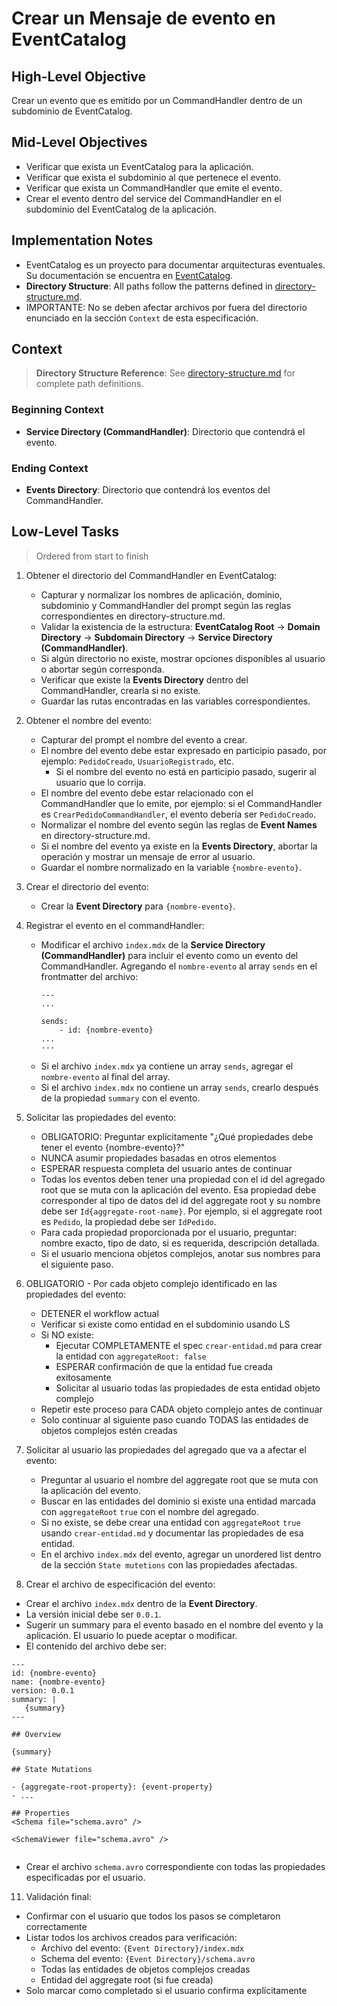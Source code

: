 # Crear un Mensaje de evento en EventCatalog

## High-Level Objective

Crear un evento que es emitido por un CommandHandler dentro de un subdominio de EventCatalog.

## Mid-Level Objectives

- Verificar que exista un EventCatalog para la aplicación.
- Verificar que exista el subdominio al que pertenece el evento.
- Verificar que exista un CommandHandler que emite el evento.
- Crear el evento dentro del service del CommandHandler en el subdominio del EventCatalog de la aplicación.

## Implementation Notes
- EventCatalog es un proyecto para documentar arquitecturas eventuales. Su documentación se encuentra en [EventCatalog](https://eventcatalog.dev).
- **Directory Structure**: All paths follow the patterns defined in [directory-structure.md](./directory-structure.md).
- IMPORTANTE: No se deben afectar archivos por fuera del directorio enunciado en la sección `Context` de esta especificación.

## Context

> **Directory Structure Reference**: See [directory-structure.md](./directory-structure.md) for complete path definitions.

### Beginning Context

- **Service Directory (CommandHandler)**: Directorio que contendrá el evento.
 
### Ending Context

- **Events Directory**: Directorio que contendrá los eventos del CommandHandler.

## Low-Level Tasks
> Ordered from start to finish

1. Obtener el directorio del CommandHandler en EventCatalog:
   - Capturar y normalizar los nombres de aplicación, dominio, subdominio y CommandHandler del prompt según las reglas correspondientes en directory-structure.md.
   - Validar la existencia de la estructura: **EventCatalog Root** → **Domain Directory** → **Subdomain Directory** → **Service Directory (CommandHandler)**.
   - Si algún directorio no existe, mostrar opciones disponibles al usuario o abortar según corresponda.
   - Verificar que existe la **Events Directory** dentro del CommandHandler, crearla si no existe.
   - Guardar las rutas encontradas en las variables correspondientes.
  
2. Obtener el nombre del evento:
   - Capturar del prompt el nombre del evento a crear.
   - El nombre del evento debe estar expresado en participio pasado, por ejemplo: `PedidoCreado`, `UsuarioRegistrado`, etc. 
     - Si el nombre del evento no está en participio pasado, sugerir al usuario que lo corrija.
   - El nombre del evento debe estar relacionado con el CommandHandler que lo emite, por ejemplo: si el CommandHandler es `CrearPedidoCommandHandler`, el evento debería ser `PedidoCreado`.
   - Normalizar el nombre del evento según las reglas de **Event Names** en directory-structure.md.
   - Si el nombre del evento ya existe en la **Events Directory**, abortar la operación y mostrar un mensaje de error al usuario.
   - Guardar el nombre normalizado en la variable `{nombre-evento}`.

3. Crear el directorio del evento:
   - Crear la **Event Directory** para `{nombre-evento}`.


5. Registrar el evento en el commandHandler:
   - Modificar el archivo `index.mdx` de la **Service Directory (CommandHandler)** para incluir el evento como un evento del CommandHandler. Agregando el `nombre-evento` al array `sends` en el frontmatter del archivo:
     ```mdx
     ---
     ...

     sends:
         - id: {nombre-evento}
     ...
     ---
  
     ```
    - Si el archivo `index.mdx` ya contiene un array `sends`, agregar el `nombre-evento` al final del array.
    - Si el archivo `index.mdx` no contiene un array `sends`, crearlo después de la propiedad `summary` con el evento.

6. Solicitar las propiedades del evento:
   - OBLIGATORIO: Preguntar explícitamente "¿Qué propiedades debe tener el evento {nombre-evento}?"
   - NUNCA asumir propiedades basadas en otros elementos
   - ESPERAR respuesta completa del usuario antes de continuar
   - Todas los eventos deben tener una propiedad con el id del agregado root que se muta con la aplicación del evento. Esa propiedad debe corresponder al tipo de datos del id del aggregate root y su nombre debe ser `Id{aggregate-root-name}`. Por ejemplo, si el aggregate root es `Pedido`, la propiedad debe ser `IdPedido`.
   - Para cada propiedad proporcionada por el usuario, preguntar: nombre exacto, tipo de dato, si es requerida, descripción detallada.
   - Si el usuario menciona objetos complejos, anotar sus nombres para el siguiente paso.

7. OBLIGATORIO - Por cada objeto complejo identificado en las propiedades del evento:
   - DETENER el workflow actual
   - Verificar si existe como entidad en el subdominio usando LS
   - Si NO existe:
     - Ejecutar COMPLETAMENTE el spec `crear-entidad.md` para crear la entidad con `aggregateRoot: false`
     - ESPERAR confirmación de que la entidad fue creada exitosamente
     - Solicitar al usuario todas las propiedades de esta entidad objeto complejo
   - Repetir este proceso para CADA objeto complejo antes de continuar
   - Solo continuar al siguiente paso cuando TODAS las entidades de objetos complejos estén creadas

9. Solicitar al usuario las propiedades del agregado que va a afectar el evento:
   - Preguntar al usuario el nombre del aggregate root que se muta con la aplicación del evento.
   - Buscar en las entidades del dominio si existe una entidad marcada con `aggregateRoot` `true` con el nombre del agregado.
   - Si no existe, se debe crear una entidad con `aggregateRoot` `true` usando `crear-entidad.md` y documentar las propiedades de esa entidad.
   - En el archivo `index.mdx` del evento, agregar un unordered list dentro de la sección  `State mutetions` con las propiedades afectadas.
 
 10. Crear el archivo de especificación del evento:
   - Crear el archivo `index.mdx` dentro de la **Event Directory**.
   - La versión inicial debe ser `0.0.1`.
   - Sugerir un summary para el evento basado en el nombre del evento y la aplicación. El usuario lo puede aceptar o modificar.
   - El contenido del archivo debe ser:
   ```mdx
   ---
   id: {nombre-evento}
   name: {nombre-evento}
   version: 0.0.1
   summary: |
      {summary}
   ---
   
   ## Overview

   {summary}

   ## State Mutations

   - {aggregate-root-property}: {event-property}
   - ...

   ## Properties
   <Schema file="schema.avro" />

   <SchemaViewer file="schema.avro" />
        
   ```
   - Crear el archivo `schema.avro` correspondiente con todas las propiedades especificadas por el usuario.

11. Validación final:
   - Confirmar con el usuario que todos los pasos se completaron correctamente
   - Listar todos los archivos creados para verificación:
     - Archivo del evento: `{Event Directory}/index.mdx`
     - Schema del evento: `{Event Directory}/schema.avro`
     - Todas las entidades de objetos complejos creadas
     - Entidad del aggregate root (si fue creada)
   - Solo marcar como completado si el usuario confirma explícitamente
